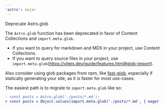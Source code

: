 ```yaml
---
'astro': major
---
```


Deprecate Astro.glob

The `Astro.glob` function has been deprecated in favor of Content Collections and `import.meta.glob`.

- If you want to query for markdown and MDX in your project, use Content Collections.
- If you want to query source files in your project, use `import.meta.glob`(https://vitejs.dev/guide/features.html#glob-import).

Also consider using glob packages from npm, like [fast-glob](https://www.npmjs.com/package/fast-glob), especially if statically generating your site, as it is faster for most use-cases.

The easiest path is to migrate to `import.meta.glob` like so:

```diff
- const posts = Astro.glob('./posts/*.md');
+ const posts = Object.values(import.meta.glob('./posts/*.md', { eager: true }));
```
